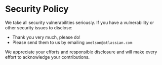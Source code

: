 # Security Policy

We take all security vulnerabilities seriously.
If you have a vulnerability or other security issues to disclose:

- Thank you very much, please do!
- Please send them to us by emailing `anelson@atlassian.com`

We appreciate your efforts and responsible disclosure and will make every effort to acknowledge your contributions.
